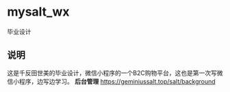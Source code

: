 # mysalt_wx
毕业设计
## 说明
这是千反田世美的毕业设计，微信小程序的一个B2C购物平台，这也是第一次写微信小程序，边写边学习。
**后台管理** https://geminiussalt.top/salt/background
